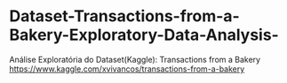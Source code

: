 # Dataset-Transactions-from-a-Bakery-Exploratory-Data-Analysis-
Análise Exploratória do Dataset(Kaggle): Transactions from a Bakery
https://www.kaggle.com/xvivancos/transactions-from-a-bakery
